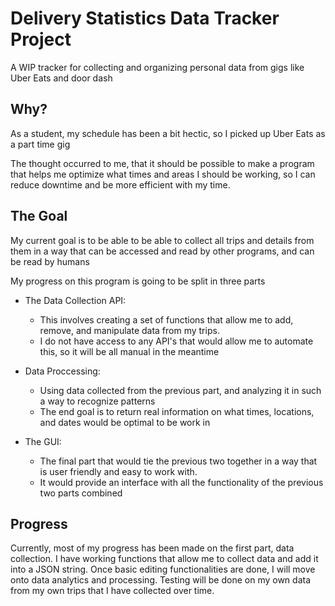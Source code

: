 #   Delivery Statistics Data Tracker Project

A WIP tracker for collecting and organizing personal data from gigs like Uber Eats and door dash

##  Why?

As a student, my schedule has been a bit hectic, so I picked up Uber Eats as a part time gig

The thought occurred to me, that it should be possible to make a program that helps me optimize what times and areas I should be working, so I can reduce downtime and be more efficient with my time.

## The Goal

My current goal is to be able to be able to collect all trips and details from them in a way that can be accessed and read by other programs, and can be read by humans

My progress on this program is going to be split in three parts

- The Data Collection API:
    - This involves creating a set of functions that allow me to add, remove, and manipulate data from my trips. 
    - I do not have access to any API's that would allow me to automate this, so it will be all manual in the meantime

- Data Proccessing:
    - Using data collected from the previous part, and analyzing it in such a way to recognize patterns
    - The end goal is to return real information on what times, locations, and dates would be optimal to be work in

- The GUI:
    - The final part that would tie the previous two together in a way that is user friendly and easy to work with. 
    - It would provide an interface with all the functionality of the previous two parts combined

## Progress

Currently, most of my progress has been made on the first part, data collection. I have working functions that allow me to collect data and add it into a JSON string. Once basic editing functionalities are done, I will move onto data analytics and processing. Testing will be done on my own data from my own trips that I have collected over time.